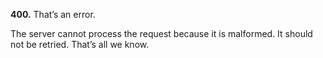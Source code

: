 **400.** That’s an error.

The server cannot process the request because it is malformed. It should not be retried. That’s all we know.